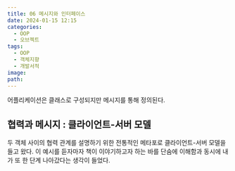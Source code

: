 ```yaml
---
title: 06 메시지와 인터페이스
date: 2024-01-15 12:15
categories:
  - OOP
  - 오브젝트
tags:
  - OOP
  - 객체지향
  - 개발서적
image: 
path:
---
```

어플리케이션은 클래스로 구성되지만 메시지를 통해 정의된다.

## 협력과 메시지 : 클라이언트-서버 모델
두 객체 사이의 협력 관계를 설명하기 위한 전통적인 메타포로 클라이언트-서버 모델을 들고 왔다. 이 예시를 듣자마자 책이 이야기하고자 하는 바를 단숨에 이해함과 동시에 내가 또 한 단계 나아갔다는 생각이 들었다.